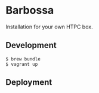 # Barbossa

Installation for your own HTPC box.

## Development

```
$ brew bundle
$ vagrant up
```

## Deployment
